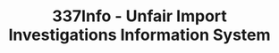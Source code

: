 ---
layout: default
bigquery: https://console.cloud.google.com/bigquery?p=patents-public-data&d=usitc_investigations&page=dataset&project=sheets-management-319211
citation: US International Trade Commission 337Info Unfair Import Investigations Information
  System
contributors: US International Trade Comission
cost: None
description: US International Trade Commission 337Info Unfair Import Investigations
  Information System contains data on investigations done under Section 337. Section
  337 declares the infringement of certain statutory intellectual property rights
  and other forms of unfair competition in import trade to be unlawful practices.
  Most Section 337 investigations involve allegations of patent or registered trademark
  infringement.
documentation: FAQ and tutorial available on the site
last_edit: Mon, 04 Apr 2022 19:10:40 GMT
location: https://pubapps2.usitc.gov/337external/
maintained_by: US International Trade Comission
schema_fields: '[''aljAssigned'', ''actualEndDateEvidHear'', ''copyrightNumbers'',
  ''docketNo'', ''investigationNo'', ''ouiiParticipation'', ''finalIdOnViolationDue'',
  ''patentNumber'', ''investigationTermDate'', ''startDateMarkmanHearing'', ''finalIdOnViolationIssue'',
  ''invUnfairAct'', ''issueDateOtherNonFinal'', ''dateCreated'', ''dateOfPublicationFrNotice'',
  ''markmanHearing'', ''currentActiveALJ'', ''finalDetViolation'', ''actualStartDateEvidHear'',
  ''ouiiAttorney'', ''scheduledEndDateEvidHear'', ''internalRemand'', ''scheduledStartDateEvidHear'',
  ''gcAttorney'', ''complainant'', ''title'', ''id'', ''investigationType'', ''finalDetNoViolation'',
  ''endDateMarkmanHearing'', ''patentNumbers'', ''teoIdDueDate'', ''teoReliefGranted'',
  ''currentStatus'', ''cafcAppeals'', ''lastUpdated'', ''dateComplaintFiled'', ''targetDate'',
  ''publication_number'', ''teoIdIssueDate'', ''trademarkNumbers'', ''reportingRequirements'',
  ''htsNumbers'', ''teoProceedingInvolved'', ''respondent'']'
shortname: unfair_import_investigations
tags:
- import
- legal
- trade
timeframe: 2008-2021 (prior to 2008 downloadable as a JSON file)
title: 337Info - Unfair Import Investigations Information System
uuid: 2721f5ec-e599-4890-9265-9706719fc71e
---